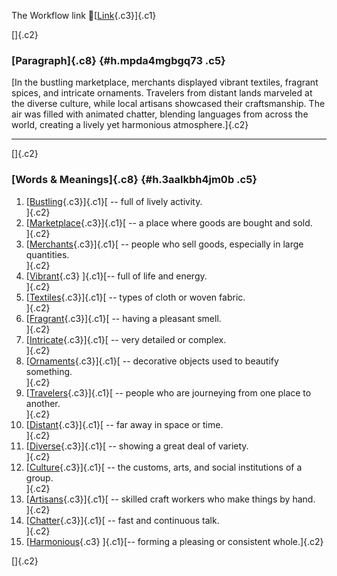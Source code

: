 The Workflow link
👏[[Link](https://www.google.com/url?q=http://www.google.com&sa=D&source=editors&ust=1759027631400453&usg=AOvVaw01uSCr6yc2BY-q0DeROQjR){.c3}]{.c1}

[]{.c2}

### [Paragraph]{.c8} {#h.mpda4mgbgq73 .c5}

[In the bustling marketplace, merchants displayed vibrant textiles,
fragrant spices, and intricate ornaments. Travelers from distant lands
marveled at the diverse culture, while local artisans showcased their
craftsmanship. The air was filled with animated chatter, blending
languages from across the world, creating a lively yet harmonious
atmosphere.]{.c2}

------------------------------------------------------------------------

[]{.c2}

### [Words & Meanings]{.c8} {#h.3aalkbh4jm0b .c5}

1.  [[Bustling](https://www.google.com/url?q=http://www.google.com&sa=D&source=editors&ust=1759027631401860&usg=AOvVaw1RIsAi8TFqBXBEBA8jkgE7){.c3}]{.c1}[ --
    full of lively activity.\
    ]{.c2}
2.  [[Marketplace](https://www.google.com/url?q=http://www.google.com&sa=D&source=editors&ust=1759027631402114&usg=AOvVaw2XYgYWsd0SZClf4CLGgv4N){.c3}]{.c1}[ --
    a place where goods are bought and sold.\
    ]{.c2}
3.  [[Merchants](https://www.google.com/url?q=http://www.google.com&sa=D&source=editors&ust=1759027631402356&usg=AOvVaw3uJySZrX7a2KuXJ7zOGBAh){.c3}]{.c1}[ --
    people who sell goods, especially in large quantities.\
    ]{.c2}
4.  [[Vibrant](https://www.google.com/url?q=http://www.google.com&sa=D&source=editors&ust=1759027631402599&usg=AOvVaw1C6jPPF0BJGy5RksP9zdgO){.c3}
    ]{.c1}[-- full of life and energy.\
    ]{.c2}
5.  [[Textiles](https://www.google.com/url?q=http://www.google.com&sa=D&source=editors&ust=1759027631402832&usg=AOvVaw28JXp6JOmV3X2YLlgUPezw){.c3}]{.c1}[ --
    types of cloth or woven fabric.\
    ]{.c2}
6.  [[Fragrant](https://www.google.com/url?q=http://www.google.com&sa=D&source=editors&ust=1759027631403044&usg=AOvVaw1bxAhnncdEzgu5v7evwrhQ){.c3}]{.c1}[ --
    having a pleasant smell.\
    ]{.c2}
7.  [[Intricate](https://www.google.com/url?q=http://www.google.com&sa=D&source=editors&ust=1759027631403221&usg=AOvVaw24wMklrpPa6lnBLoKE8jI3){.c3}]{.c1}[ --
    very detailed or complex.\
    ]{.c2}
8.  [[Ornaments](https://www.google.com/url?q=http://www.google.com&sa=D&source=editors&ust=1759027631403415&usg=AOvVaw2osg5T0jglsVZLyXdcSFiY){.c3}]{.c1}[ --
    decorative objects used to beautify something.\
    ]{.c2}
9.  [[Travelers](https://www.google.com/url?q=http://www.google.com&sa=D&source=editors&ust=1759027631403684&usg=AOvVaw2IiO-V_FMSZhtbjYxLjwbd){.c3}]{.c1}[ --
    people who are journeying from one place to another.\
    ]{.c2}
10. [[Distant](https://www.google.com/url?q=http://www.google.com&sa=D&source=editors&ust=1759027631404093&usg=AOvVaw3CKE-n9F4CQaeZ0qmbAqs4){.c3}]{.c1}[ --
    far away in space or time.\
    ]{.c2}
11. [[Diverse](https://www.google.com/url?q=http://www.google.com&sa=D&source=editors&ust=1759027631404420&usg=AOvVaw1k1hog2q_PPP3z9Y25cIPz){.c3}]{.c1}[ --
    showing a great deal of variety.\
    ]{.c2}
12. [[Culture](https://www.google.com/url?q=http://www.google.com&sa=D&source=editors&ust=1759027631404639&usg=AOvVaw2MgEYe5c1SFZYZjMDTWPJI){.c3}]{.c1}[ --
    the customs, arts, and social institutions of a group.\
    ]{.c2}
13. [[Artisans](https://www.google.com/url?q=http://www.google.com&sa=D&source=editors&ust=1759027631404862&usg=AOvVaw0AKP7Y1fh-fWQqZH2wkkhI){.c3}]{.c1}[ --
    skilled craft workers who make things by hand.\
    ]{.c2}
14. [[Chatter](https://www.google.com/url?q=http://www.google.com&sa=D&source=editors&ust=1759027631405106&usg=AOvVaw2yBfsAUe0SNI82xPcz5Wwr){.c3}]{.c1}[ --
    fast and continuous talk.\
    ]{.c2}
15. [[Harmonious](https://www.google.com/url?q=http://www.google.com&sa=D&source=editors&ust=1759027631405367&usg=AOvVaw1S-ysFZDvqGINXXJd2O8CX){.c3}
    ]{.c1}[-- forming a pleasing or consistent whole.]{.c2}

[]{.c2}

